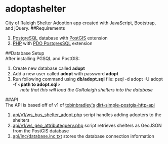 # adoptashelter
City of Raleigh Shelter Adoption app created with JavaScript, Bootstrap, and jQuery. 
##Requirements
1. [PostgreSQL](https://www.postgresql.org) database with [PostGIS](http://www.postgis.net) extension  
2. [PHP](https://www.php.net) with [PDO PostgresSQL](http://php.net/manual/en/ref.pdo-pgsql.php) extension  

##Database Setup  
After installing PGSQL and PostGIS:  
1. Create new database called **adopt**  
2. Add a new user called **adopt** with password **adopt**  
3. Run following command using **db/adopt.sql** file: 
    psql -d adopt -U adopt -f <**path to adopt.sql**>  
&nbsp;&nbsp;&nbsp;&nbsp;&nbsp;&nbsp;*note that this will load the GoRaleigh shelters into the database*  

##API  
The API is based off of v1 of [tobinbradley's](https://github.com/tobinbradley)  [dirt-simple-postgis-http-api](https://github.com/tobinbradley/dirt-simple-postgis-http-api/tree/v1)  
1. [api/v1/ws_bus_shelter_adopt.php](https://github.com/CORaleigh/adoptashelter/blob/master/api/v1/ws_bus_shelter_adopt.php) script handles adding adopters to the shelters  
2. [api/v1/ws_geo_attributequery.php](https://github.com/CORaleigh/adoptashelter/blob/master/api/v1/ws_geo_attributequery.php) script retrieves shelters as GeoJSON from the PostGIS database  
3. [api/inc/database.inc.txt](https://github.com/CORaleigh/adoptashelter/blob/master/api/inc/database.inc.txt) stores the database connection information
